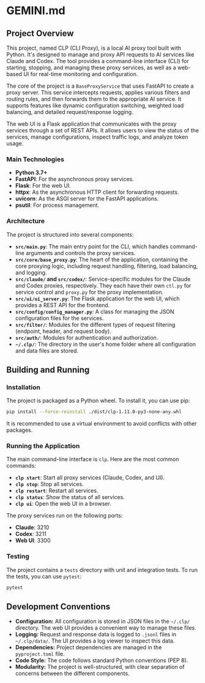 # GEMINI.md

## Project Overview

This project, named CLP (CLI Proxy), is a local AI proxy tool built with Python. It's designed to manage and proxy API requests to AI services like Claude and Codex. The tool provides a command-line interface (CLI) for starting, stopping, and managing these proxy services, as well as a web-based UI for real-time monitoring and configuration.

The core of the project is a `BaseProxyService` that uses FastAPI to create a proxy server. This service intercepts requests, applies various filters and routing rules, and then forwards them to the appropriate AI service. It supports features like dynamic configuration switching, weighted load balancing, and detailed request/response logging.

The web UI is a Flask application that communicates with the proxy services through a set of REST APIs. It allows users to view the status of the services, manage configurations, inspect traffic logs, and analyze token usage.

### Main Technologies

*   **Python 3.7+**
*   **FastAPI**: For the asynchronous proxy services.
*   **Flask**: For the web UI.
*   **httpx**: As the asynchronous HTTP client for forwarding requests.
*   **uvicorn**: As the ASGI server for the FastAPI applications.
*   **psutil**: For process management.

### Architecture

The project is structured into several components:

*   **`src/main.py`**: The main entry point for the CLI, which handles command-line arguments and controls the proxy services.
*   **`src/core/base_proxy.py`**: The heart of the application, containing the core proxying logic, including request handling, filtering, load balancing, and logging.
*   **`src/claude/` and `src/codex/`**: Service-specific modules for the Claude and Codex proxies, respectively. They each have their own `ctl.py` for service control and `proxy.py` for the proxy implementation.
*   **`src/ui/ui_server.py`**: The Flask application for the web UI, which provides a REST API for the frontend.
*   **`src/config/config_manager.py`**: A class for managing the JSON configuration files for the services.
*   **`src/filter/`**: Modules for the different types of request filtering (endpoint, header, and request body).
*   **`src/auth/`**: Modules for authentication and authorization.
*   **`~/.clp/`**: The directory in the user's home folder where all configuration and data files are stored.

## Building and Running

### Installation

The project is packaged as a Python wheel. To install it, you can use pip:

```bash
pip install --force-reinstall ./dist/clp-1.11.0-py3-none-any.whl
```

It is recommended to use a virtual environment to avoid conflicts with other packages.

### Running the Application

The main command-line interface is `clp`. Here are the most common commands:

*   **`clp start`**: Start all proxy services (Claude, Codex, and UI).
*   **`clp stop`**: Stop all services.
*   **`clp restart`**: Restart all services.
*   **`clp status`**: Show the status of all services.
*   **`clp ui`**: Open the web UI in a browser.

The proxy services run on the following ports:

*   **Claude**: 3210
*   **Codex**: 3211
*   **Web UI**: 3300

### Testing

The project contains a `tests` directory with unit and integration tests. To run the tests, you can use `pytest`:

```bash
pytest
```

## Development Conventions

*   **Configuration:** All configuration is stored in JSON files in the `~/.clp/` directory. The web UI provides a convenient way to manage these files.
*   **Logging:** Request and response data is logged to `.jsonl` files in `~/.clp/data/`. The UI provides a log viewer to inspect this data.
*   **Dependencies:** Project dependencies are managed in the `pyproject.toml` file.
*   **Code Style:** The code follows standard Python conventions (PEP 8).
*   **Modularity:** The project is well-structured, with clear separation of concerns between the different components.
